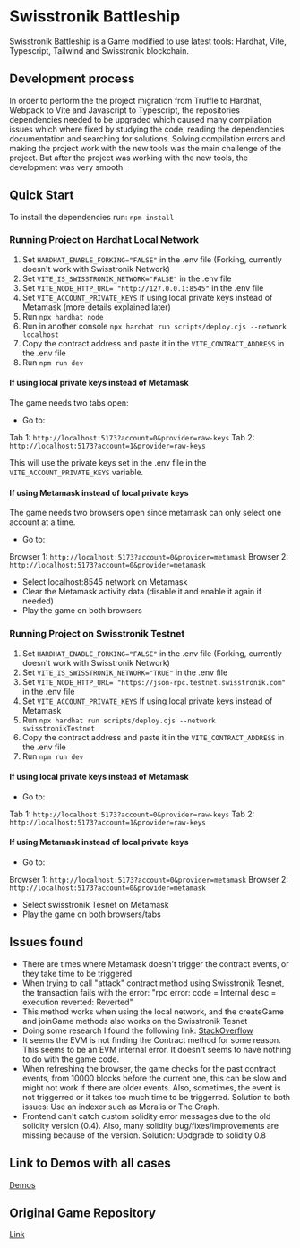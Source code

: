 # Swisstronik Battleship

Swisstronik Battleship is a Game modified to use latest tools: Hardhat, Vite, Typescript, Tailwind and Swisstronik blockchain.

## Development process

In order to perform the the project migration from Truffle to Hardhat, Webpack to Vite and Javascript to Typescript, the repositories dependencies needed to be upgraded which caused many compilation issues which where fixed by studying the code, reading the dependencies documentation and searching for solutions. Solving compilation errors and making the project work with the new tools was the main challenge of the project. But after the project was working with the new tools, the development was very smooth.

## Quick Start

To install the dependencies run: `npm install`

### Running Project on Hardhat Local Network

1. Set `HARDHAT_ENABLE_FORKING="FALSE"` in the .env file (Forking, currently doesn't work with Swisstronik Network)
2. Set `VITE_IS_SWISSTRONIK_NETWORK="FALSE"` in the .env file 
3. Set `VITE_NODE_HTTP_URL= "http://127.0.0.1:8545"` in the .env file
4. Set `VITE_ACCOUNT_PRIVATE_KEYS` If using local private keys instead of Metamask (more details explained later)
5. Run `npx hardhat node`
6. Run in another console `npx hardhat run scripts/deploy.cjs --network localhost`
7. Copy the contract address and paste it in the `VITE_CONTRACT_ADDRESS` in the .env file
8. Run `npm run dev`

#### If using local private keys instead of Metamask

The game needs two tabs open:

- Go to:

Tab 1: `http://localhost:5173?account=0&provider=raw-keys`
Tab 2: `http://localhost:5173?account=1&provider=raw-keys`

This will use the private keys set in the .env file in the `VITE_ACCOUNT_PRIVATE_KEYS` variable.

#### If using Metamask instead of local private keys

The game needs two browsers open since metamask can only select one account at a time.

- Go to:

Browser 1: `http://localhost:5173?account=0&provider=metamask`
Browser 2: `http://localhost:5173?account=0&provider=metamask`

- Select localhost:8545 network on Metamask
- Clear the Metamask activity data (disable it and enable it again if needed)
- Play the game on both browsers

### Running Project on Swisstronik Testnet

1. Set `HARDHAT_ENABLE_FORKING="FALSE"` in the .env file (Forking, currently doesn't work with Swisstronik Network)
2. Set `VITE_IS_SWISSTRONIK_NETWORK="TRUE"` in the .env file 
3. Set `VITE_NODE_HTTP_URL= "https://json-rpc.testnet.swisstronik.com"` in the .env file
4. Set `VITE_ACCOUNT_PRIVATE_KEYS` If using local private keys instead of Metamask
5. Run `npx hardhat run scripts/deploy.cjs --network swisstronikTestnet`
6. Copy the contract address and paste it in the `VITE_CONTRACT_ADDRESS` in the .env file
7. Run `npm run dev`

#### If using local private keys instead of Metamask

- Go to:

Tab 1: `http://localhost:5173?account=0&provider=raw-keys`
Tab 2: `http://localhost:5173?account=1&provider=raw-keys`

#### If using Metamask instead of local private keys

- Go to:

Browser 1: `http://localhost:5173?account=0&provider=metamask`
Browser 2: `http://localhost:5173?account=0&provider=metamask`

- Select swisstronik Tesnet on Metamask
- Play the game on both browsers/tabs

## Issues found

- There are times where Metamask doesn't trigger the contract events, or they take time to be triggered
- When trying to call "attack" contract method using Swisstronik Tesnet, the transaction fails with the error: "rpc error: code = Internal desc = execution reverted: Reverted"
- This method works when using the local network, and the createGame and joinGame methods also works on the Swisstronik Tesnet
- Doing some research I found the following link: [StackOverflow](https://stackoverflow.com/questions/70257820/metamask-rpc-error-execution-reverted-code-32000-message-execution-reve)
- It seems the EVM is not finding the Contract method for some reason. This seems to be an EVM internal error. It doesn't seems to have nothing to do with the game code.
- When refreshing the browser, the game checks for the past contract events, from 10000 blocks before the current one, this can be slow and might not work if there are older events. Also, sometimes, the event is not triggerred or it takes too much time to be triggerred. Solution to both issues: Use an indexer such as Moralis or The Graph.
- Frontend can't catch custom solidity error messages due to the old solidity version (0.4). Also, many solidity bug/fixes/improvements are missing because of the version. Solution: Updgrade to solidity 0.8


## Link to Demos with all cases

[Demos](https://drive.google.com/drive/folders/1iEuvcMlGGEMdbl9WA8J5sAqpxVHu5r9E)

## Original Game Repository
[Link](https://github.com/eightyfive/eth-battleship)
